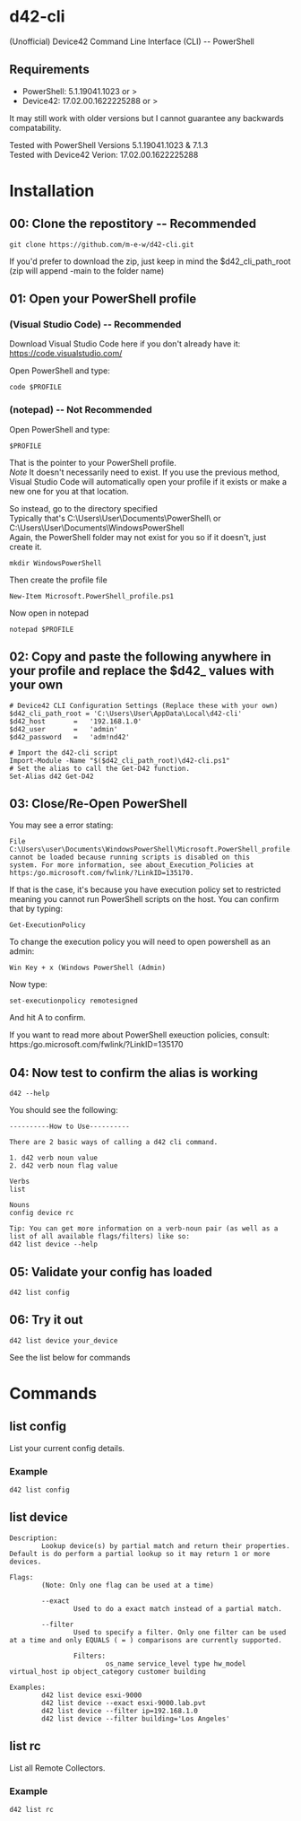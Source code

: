 # d42-cli
(Unofficial) Device42 Command Line Interface (CLI) -- PowerShell

## Requirements
- PowerShell: 5.1.19041.1023 or >
- Device42: 17.02.00.1622225288 or >

It may still work with older versions but I cannot guarantee any backwards compatability.  

Tested with PowerShell Versions 5.1.19041.1023 & 7.1.3  
Tested with Device42 Verion: 17.02.00.1622225288

# Installation

## 00:  Clone the repostitory -- Recommended
    git clone https://github.com/m-e-w/d42-cli.git
    
If you'd prefer to download the zip, just keep in mind the $d42_cli_path_root (zip will append -main to the folder name)  

## 01:  Open your PowerShell profile 
###         (Visual Studio Code) -- Recommended
Download Visual Studio Code here if you don't already have it: https://code.visualstudio.com/

Open PowerShell and type:  

    code $PROFILE

###         (notepad) -- Not Recommended
Open PowerShell and type:  

    $PROFILE

That is the pointer to your PowerShell profile.  
*Note* It doesn't necessarily need to exist. If you use the previous method, Visual Studio Code will automatically open your profile if it exists or make a new one for you at that location.

So instead, go to the directory specified  
Typically that's C:\Users\User\Documents\PowerShell\ or C:\Users\User\Documents\WindowsPowerShell  
Again, the PowerShell folder may not exist for you so if it doesn't, just create it. 

    mkdir WindowsPowerShell

Then create the profile file

    New-Item Microsoft.PowerShell_profile.ps1
    
Now open in notepad

    notepad $PROFILE

## 02:  Copy and paste the following anywhere in your profile and replace the $d42_ values with your own

    # Device42 CLI Configuration Settings (Replace these with your own)
    $d42_cli_path_root = 'C:\Users\User\AppData\Local\d42-cli'
    $d42_host       =   '192.168.1.0'
    $d42_user       =   'admin'
    $d42_password   =   'adm!nd42'

    # Import the d42-cli script
    Import-Module -Name "$($d42_cli_path_root)\d42-cli.ps1"
    # Set the alias to call the Get-D42 function.
    Set-Alias d42 Get-D42

## 03:  Close/Re-Open PowerShell

You may see a error stating:     

    File C:\Users\user\Documents\WindowsPowerShell\Microsoft.PowerShell_profile.ps1 cannot be loaded because running scripts is disabled on this
    system. For more information, see about_Execution_Policies at https:/go.microsoft.com/fwlink/?LinkID=135170.

If that is the case, it's because you have execution policy set to restricted meaning you cannot run PowerShell scripts on the host. You can confirm that by typing:

    Get-ExecutionPolicy

To change the execution policy you will need to open powershell as an admin:

    Win Key + x (Windows PowerShell (Admin)
    
Now type:

    set-executionpolicy remotesigned
    
And hit A to confirm. 

If you want to read more about PowerShell exeuction policies, consult: https:/go.microsoft.com/fwlink/?LinkID=135170

## 04:  Now test to confirm the alias is working

    d42 --help
    
You should see the following:  

    ----------How to Use----------

    There are 2 basic ways of calling a d42 cli command.

    1. d42 verb noun value
    2. d42 verb noun flag value

    Verbs
    list

    Nouns
    config device rc

    Tip: You can get more information on a verb-noun pair (as well as a list of all available flags/filters) like so:
    d42 list device --help

## 05:  Validate your config has loaded
    d42 list config

## 06:  Try it out
    d42 list device your_device

See the list below for commands

# Commands

## list config
List your current config details. 
### Example
    d42 list config

## list device 
    Description:
            Lookup device(s) by partial match and return their properties. Default is do perform a partial lookup so it may return 1 or more devices.

    Flags:
            (Note: Only one flag can be used at a time)

            --exact
                    Used to do a exact match instead of a partial match.

            --filter
                    Used to specify a filter. Only one filter can be used at a time and only EQUALS ( = ) comparisons are currently supported.

                    Filters:
                            os_name service_level type hw_model virtual_host ip object_category customer building

    Examples:
            d42 list device esxi-9000
            d42 list device --exact esxi-9000.lab.pvt
            d42 list device --filter ip=192.168.1.0
            d42 list device --filter building='Los Angeles'

## list rc
List all Remote Collectors.
### Example
    d42 list rc
